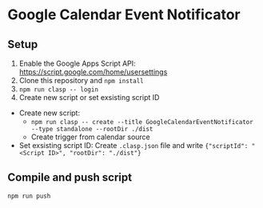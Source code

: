 # Google Calendar Event Notificator

## Setup
1. Enable the Google Apps Script API: https://script.google.com/home/usersettings
2. Clone this repository and `npm install`
3. `npm run clasp -- login`
4. Create new script or set exsisting script ID
  - Create new script:
    - `npm run clasp -- create --title GoogleCalendarEventNotificator --type standalone --rootDir ./dist`
    - Create trigger from calendar source
  - Set exsisting script ID: Create `.clasp.json` file and write `{"scriptId": "<Script ID>", "rootDir": "./dist"}`

## Compile and push script
```
npm run push
```